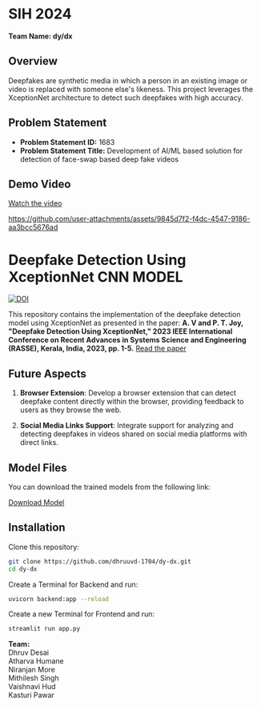 # **SIH 2024**

**Team Name: dy/dx**

## Overview

Deepfakes are synthetic media in which a person in an existing image or video is replaced with someone else's likeness. This project leverages the XceptionNet architecture to detect such deepfakes with high accuracy.

## Problem Statement

- **Problem Statement ID:** 1683
- **Problem Statement Title:** Development of AI/ML based solution for detection of face-swap based deep fake videos

## Demo Video
[Watch the video](https://drive.google.com/file/d/VIDEO_ID/view)


https://github.com/user-attachments/assets/9845d7f2-f4dc-4547-9186-aa3bcc5676ad





# Deepfake Detection Using XceptionNet CNN MODEL

[![DOI](https://img.shields.io/badge/DOI-10.1109/RASSE60029.2023.10363477-blue)](https://doi.org/10.1109/RASSE60029.2023.10363477)

This repository contains the implementation of the deepfake detection model using XceptionNet as presented in the paper: **A. V and P. T. Joy, "Deepfake Detection Using XceptionNet," 2023 IEEE International Conference on Recent Advances in Systems Science and Engineering (RASSE), Kerala, India, 2023, pp. 1-5.** [Read the paper](https://doi.org/10.1109/RASSE60029.2023.10363477)

## Future Aspects

1. **Browser Extension**: Develop a browser extension that can detect deepfake content directly within the browser, providing feedback to users as they browse the web.

2. **Social Media Links Support**: Integrate support for analyzing and detecting deepfakes in videos shared on social media platforms with direct links.

## Model Files

You can download the trained models from the following link:

[Download Model](https://drive.google.com/file/d/1jy6vLdn9RCrImWIL_3y4UGdcmuF85Pg4/view?usp=sharing)

## Installation

Clone this repository:

```bash
git clone https://github.com/dhruuvd-1704/dy-dx.git
cd dy-dx
```

Create a Terminal for Backend and run:
```bash
uvicorn backend:app --reload
```

Create a new Terminal for Frontend and run:
```bash
streamlit run app.py
```

**Team:<br/>**
Dhruv Desai<br/>
Atharva Humane<br/>
Niranjan More<br/>
Mithilesh Singh<br/>
Vaishnavi Hud<br/>
Kasturi Pawar<br/>
